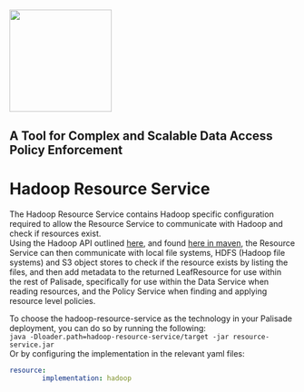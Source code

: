 <!---
Copyright 2018-2021 Crown Copyright

Licensed under the Apache License, Version 2.0 (the "License");
you may not use this file except in compliance with the License.
You may obtain a copy of the License at

  http://www.apache.org/licenses/LICENSE-2.0

Unless required by applicable law or agreed to in writing, software
distributed under the License is distributed on an "AS IS" BASIS,
WITHOUT WARRANTIES OR CONDITIONS OF ANY KIND, either express or implied.
See the License for the specific language governing permissions and
limitations under the License.
--->

# <img src="..logos/logo.svg" width="180">

## A Tool for Complex and Scalable Data Access Policy Enforcement

# Hadoop Resource Service

The Hadoop Resource Service contains Hadoop specific configuration required to allow the Resource Service to communicate with Hadoop and check if resources exist.  
Using the Hadoop API outlined [here](https://hadoop.apache.org/docs/current/hadoop-project-dist/hadoop-common/FileSystemShell.html), and found [here in maven](https://mvnrepository.com/artifact/org.apache.hadoop/hadoop-common), the Resource Service can then communicate with local file systems, HDFS (Hadoop file systems) and S3 object stores to check if the resource exists by listing the files, and then add metadata to the returned LeafResource for use within the rest of Palisade, specifically for use within the Data Service when reading resources, and the Policy Service when finding and applying resource level policies.

To choose the hadoop-resource-service as the technology in your Palisade deployment, you can do so by running the following:  
```java -Dloader.path=hadoop-resource-service/target -jar resource-service.jar```  
Or by configuring the implementation in the relevant yaml files:
```yaml
resource:
        implementation: hadoop
```